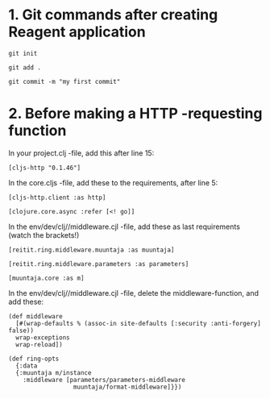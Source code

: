 
# 1. Git commands after creating Reagent application

  `git init`

  `git add .`

  `git commit -m "my first commit"`


# 2. Before making a HTTP -requesting function

In your project.clj -file, add this after line 15:

  `[cljs-http "0.1.46"]`


In the core.cljs -file, add these to the requirements, after line 5:

  `[cljs-http.client :as http]`

  `[clojure.core.async :refer [<! go]]`



In the env/dev/clj/<project name>/middleware.cjl -file, add these as last requirements (watch the brackets!)

  `[reitit.ring.middleware.muuntaja :as muuntaja]`

  `[reitit.ring.middleware.parameters :as parameters]`

  `[muuntaja.core :as m]`



In the env/dev/clj/<project name>/middleware.cjl -file, delete the middleware-function, and add these:

  ````
  (def middleware
    [#(wrap-defaults % (assoc-in site-defaults [:security :anti-forgery] false))
    wrap-exceptions
    wrap-reload])

  (def ring-opts
    {:data
    {:muuntaja m/instance
      :middleware [parameters/parameters-middleware
                    muuntaja/format-middleware]}})
  ````

